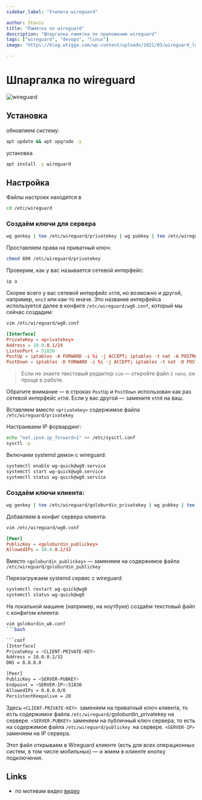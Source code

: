 ```yaml
---
sidebar_label: "Утилита wireguard"

author: Stavis
title: "Памятка по wireguard"
description: "Шпаргалка памятка по приложению wireguard"
tags: ["wireguard", "devops", "linux"]
image: "https://blog.wtigga.com/wp-content/uploads/2021/03/wireguard_logo.png"

---
```


# Шпаргалка по wireguard

![wireguard](https://blog.wtigga.com/wp-content/uploads/2021/03/wireguard_logo.png)

## Установка

обновляем систему:

```bash
apt update && apt upgrade -y
```

установка

```bash
apt install -y wireguard
```

## Настройка

Файлы настроек находятся в

```bash
cd /etc/wireguard
```

### Создаём ключи для сервера

```bash
wg genkey | tee /etc/wireguard/privatekey | wg pubkey | tee /etc/wireguard/publickey
```

Проставляем права на приватный ключ:

```bash
chmod 600 /etc/wireguard/privatekey
```


Проверим, как у вас называется сетевой интерфейс:

```bash
ip a
```

Скорее всего у вас сетевой интерфейс `eth0`, но возможно и другой, например, `ens3` или как-то иначе. Это название интерфейса используется далее в конфиге `/etc/wireguard/wg0.conf`, который мы сейчас создадим:

```bash
vim /etc/wireguard/wg0.conf
```

```conf title="wg0.conf"
[Interface]
PrivateKey = <privatekey>
Address = 10.0.0.1/24
ListenPort = 51830
PostUp = iptables -A FORWARD -i %i -j ACCEPT; iptables -t nat -A POSTROUTING -o eth0 -j MASQUERADE
PostDown = iptables -D FORWARD -i %i -j ACCEPT; iptables -t nat -D POSTROUTING -o eth0 -j MASQUERADE
```

> Если не знаете текстовый редактор `vim` — откройте файл с `nano`, он проще в работе.

Обратите внимание — в строках `PostUp` и `PostDown` использован как раз сетевой интерфейс `eth0`.
Если у вас другой — замените `eth0` на ваш.

Вставляем вместо `<privatekey>` содержимое файла `/etc/wireguard/privatekey`

Настраиваем IP форвардинг:

```bash
echo "net.ipv4.ip_forward=1" >> /etc/sysctl.conf
sysctl -p
```

Включаем systemd демон с wireguard:

```bash
systemctl enable wg-quick@wg0.service
systemctl start wg-quick@wg0.service
systemctl status wg-quick@wg0.service
```

### Создаём ключи клиента:

```bash
wg genkey | tee /etc/wireguard/goloburdin_privatekey | wg pubkey | tee /etc/wireguard/goloburdin_publickey
```

Добавляем в конфиг сервера клиента:

```bash
vim /etc/wireguard/wg0.conf
```

```conf title="wg0.conf"
[Peer]
PublicKey = <goloburdin_publickey>
AllowedIPs = 10.0.0.2/32
```


Вместо `<goloburdin_publickey>` — заменяем на содержимое файла `/etc/wireguard/goloburdin_publickey`

Перезагружаем systemd сервис с wireguard:

```bash
systemctl restart wg-quick@wg0
systemctl status wg-quick@wg0
```

На локальной машине (например, на ноутбуке) создаём текстовый файл с конфигом клиента:

```bash
vim goloburdin_wb.conf
```bash

```conf 
[Interface]
PrivateKey = <CLIENT-PRIVATE-KEY>
Address = 10.0.0.2/32
DNS = 8.8.8.8

[Peer]
PublicKey = <SERVER-PUBKEY>
Endpoint = <SERVER-IP>:51830
AllowedIPs = 0.0.0.0/0
PersistentKeepalive = 20
```


Здесь `<CLIENT-PRIVATE-KEY> `заменяем на приватный ключ клиента, то есть содержимое файла `/etc/wireguard/`goloburdin_privatekey на сервере. `<SERVER-PUBKEY>` заменяем на публичный ключ сервера, то есть на содержимое файла `/etc/wireguard/publickey `на сервере. `<SERVER-IP>` заменяем на IP сервера.

Этот файл открываем в Wireguard клиенте (есть для всех операционных систем, в том числе мобильных) — и жмем в клиенте кнопку подключения.

## Links

- по мотивам видео [видео](https://youtu.be/5Aql0V-ta8A)
